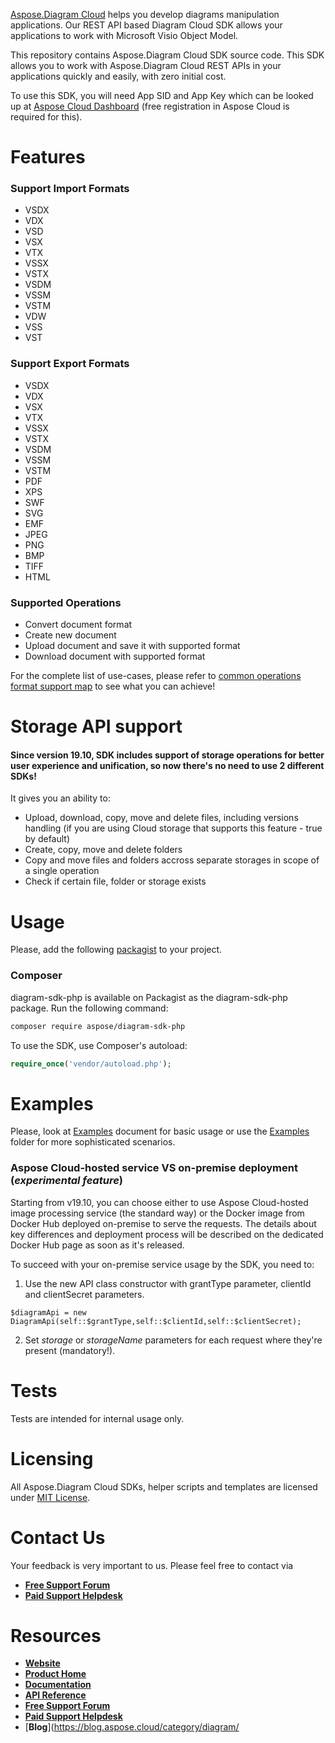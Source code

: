 [Aspose.Diagram Cloud](https://products.aspose.cloud/Diagram) helps you develop diagrams manipulation applications. Our REST API based Diagram Cloud SDK allows your applications to work with Microsoft Visio Object Model. 

This repository contains Aspose.Diagram Cloud SDK source code. This SDK allows you to work with Aspose.Diagram Cloud REST APIs in your applications quickly and easily, with zero initial cost.

To use this SDK, you will need App SID and App Key which can be looked up at [Aspose Cloud Dashboard](https://dashboard.aspose.cloud/#/apps) (free registration in Aspose Cloud is required for this).


# Features

### Support Import Formats  
* VSDX
* VDX
* VSD
* VSX
* VTX
* VSSX
* VSTX
* VSDM
* VSSM
* VSTM
* VDW
* VSS
* VST

### Support Export Formats  
* VSDX
* VDX
* VSX
* VTX
* VSSX
* VSTX
* VSDM
* VSSM
* VSTM
* PDF
* XPS
* SWF
* SVG
* EMF
* JPEG
* PNG
* BMP
* TIFF
* HTML

### Supported Operations
* Convert document format
* Create new document
* Upload document and save it with supported format
* Download document with supported format 

For the complete list of use-cases, please refer to [common operations format support map](https://docs.aspose.cloud/display/diagramcloud/Supported+File+Formats#SupportedFileFormats-CommonOperationsFormatSupportMap) to see what you can achieve!


# Storage API support
#### Since version 19.10, SDK includes support of storage operations for better user experience and unification, so now there's no need to use 2 different SDKs!

It gives you an ability to:
* Upload, download, copy, move and delete files, including versions handling (if you are using Cloud storage that supports this feature - true by default)
* Create, copy, move and delete folders
* Copy and move files and folders accross separate storages in scope of a single operation
* Check if certain file, folder or storage exists

# Usage
Please, add the following [packagist](https://packagist.org/packages/aspose/diagram-sdk-php) to your project.

### Composer
diagram-sdk-php is available on Packagist as the diagram-sdk-php package. Run the following command:
```bash
composer require aspose/diagram-sdk-php
```

To use the SDK, use Composer's autoload:
```php
require_once('vendor/autoload.php');
```

# Examples
Please, look at [Examples](EXAMPLES.md) document for basic usage or use the [Examples](Examples) folder for more sophisticated scenarios.

### Aspose Cloud-hosted service VS on-premise deployment (*experimental feature*)
Starting from v19.10, you can choose either to use Aspose Cloud-hosted image processing service (the standard way) or the Docker image from Docker Hub deployed on-premise to serve the requests.
The details about key differences and deployment process will be described on the dedicated Docker Hub page as soon as it's released.

To succeed with your on-premise service usage by the SDK, you need to:
1. Use the new API class constructor with grantType parameter, clientId and clientSecret parameters.
```
$diagramApi = new DiagramApi(self::$grantType,self::$clientId,self::$clientSecret);
```
2. Set *storage* or *storageName* parameters for each request where they're present (mandatory!).

# Tests
Tests are intended for internal usage only.

# Licensing
All Aspose.Diagram Cloud SDKs, helper scripts and templates are licensed under [MIT License](LICENSE).

# Contact Us
Your feedback is very important to us. Please feel free to contact via
+ [**Free Support Forum**](https://forum.aspose.cloud/c/diagram)
+ [**Paid Support Helpdesk**](https://helpdesk.aspose.cloud/)

# Resources
+ [**Website**](https://www.aspose.cloud)
+ [**Product Home**](https://products.aspose.cloud/diagram)
+ [**Documentation**](https://docs.aspose.cloud/display/diagramcloud/Home)
+ [**API Reference**](https://apireference.aspose.cloud/diagram/)
+ [**Free Support Forum**](https://forum.aspose.cloud/c/diagram)
+ [**Paid Support Helpdesk**](https://helpdesk.aspose.cloud/)
+ [**Blog**](https://blog.aspose.cloud/category/diagram/